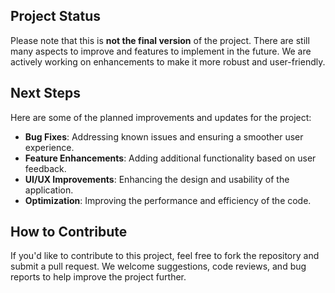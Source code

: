 <main>
    <section>
        <h2>Project Status</h2>
        <p>Please note that this is <strong>not the final version</strong> of the project. There are still many aspects to improve and features to implement in the future. We are actively working on enhancements to make it more robust and user-friendly.</p>
    </section>
    <section>
        <h2>Next Steps</h2>
        <p>Here are some of the planned improvements and updates for the project:</p>
        <ul>
            <li><strong>Bug Fixes</strong>: Addressing known issues and ensuring a smoother user experience.</li>
            <li><strong>Feature Enhancements</strong>: Adding additional functionality based on user feedback.</li>
            <li><strong>UI/UX Improvements</strong>: Enhancing the design and usability of the application.</li>
            <li><strong>Optimization</strong>: Improving the performance and efficiency of the code.</li>
        </ul>
    </section>
    <section>
        <h2>How to Contribute</h2>
        <p>If you'd like to contribute to this project, feel free to fork the repository and submit a pull request. We welcome suggestions, code reviews, and bug reports to help improve the project further.</p>
    </section>
</main>
